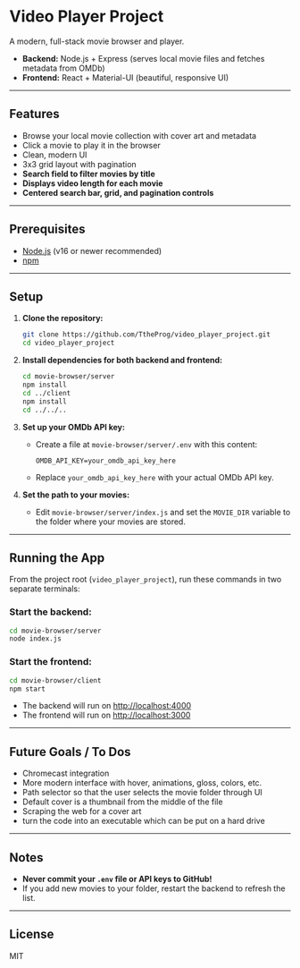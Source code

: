 # Video Player Project

A modern, full-stack movie browser and player.  
- **Backend:** Node.js + Express (serves local movie files and fetches metadata from OMDb)
- **Frontend:** React + Material-UI (beautiful, responsive UI)

---

## Features

- Browse your local movie collection with cover art and metadata
- Click a movie to play it in the browser
- Clean, modern UI
- 3x3 grid layout with pagination
- **Search field to filter movies by title**
- **Displays video length for each movie**
- **Centered search bar, grid, and pagination controls**

---

## Prerequisites

- [Node.js](https://nodejs.org/) (v16 or newer recommended)
- [npm](https://www.npmjs.com/)

---

## Setup

1. **Clone the repository:**
   ```bash
   git clone https://github.com/TtheProg/video_player_project.git
   cd video_player_project
   ```

2. **Install dependencies for both backend and frontend:**
   ```bash
   cd movie-browser/server
   npm install
   cd ../client
   npm install
   cd ../../..
   ```

3. **Set up your OMDb API key:**
   - Create a file at `movie-browser/server/.env` with this content:
     ```
     OMDB_API_KEY=your_omdb_api_key_here
     ```
   - Replace `your_omdb_api_key_here` with your actual OMDb API key.

4. **Set the path to your movies:**
   - Edit `movie-browser/server/index.js` and set the `MOVIE_DIR` variable to the folder where your movies are stored.

---

## Running the App

From the project root (`video_player_project`), run these commands in two separate terminals:

### **Start the backend:**
```bash
cd movie-browser/server
node index.js
```

### **Start the frontend:**
```bash
cd movie-browser/client
npm start
```

- The backend will run on [http://localhost:4000](http://localhost:4000)
- The frontend will run on [http://localhost:3000](http://localhost:3000)

---

## Future Goals / To Dos

- Chromecast integration
- More modern interface with hover, animations, gloss, colors, etc.
- Path selector so that the user selects the movie folder through UI
- Default cover is a thumbnail from the middle of the file
- Scraping the web for a cover art
- turn the code into an executable which can be put on a hard drive

---

## Notes

- **Never commit your `.env` file or API keys to GitHub!**
- If you add new movies to your folder, restart the backend to refresh the list.

---

## License

MIT